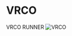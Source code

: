 # VRCO
VRCO RUNNER
![VRCO](https://github.com/MantiqStudio/VRCO/assets/167381007/2f454ad1-07b6-4d2a-994a-bb05768a1e06)
